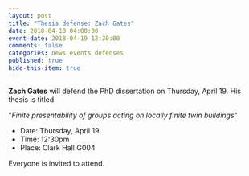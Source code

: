 ```yaml
---
layout: post
title: "Thesis defense: Zach Gates"
date: 2018-04-18 04:00:00
event-date: 2018-04-19 12:30:00
comments: false
categories: news events defenses
published: true
hide-this-item: true
---
```


**Zach Gates** will defend the PhD dissertation on Thursday, April 19. 
His thesis is titled 

"_Finite presentability of groups acting on locally finite twin buildings_"

- Date: Thursday, April 19
- Time: 12:30pm
- Place: Clark Hall G004

Everyone is invited to attend.



